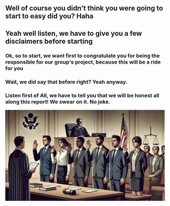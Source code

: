## Well of course you didn't think you were going to start to easy did you? Haha

## Yeah well listen, we have to give you a few disclaimers before starting

### Ok, so to start, we want first to congratulate you for being the responsible for our group's project, because this will be a ride for you

### Wait, we did say that before right? Yeah anyway.

### Listen first of All, we have to tell you that we will be honest all along this report! We swear on it. No joke.

![Branching](https://github.com/SeifLabib/website/blob/d4eef58195a3dd6fdf969aa83bb66258ee508cc3/Court1.png)
